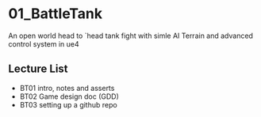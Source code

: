 # 01_BattleTank
An open world head to `head tank fight with simle AI Terrain and advanced control system in ue4

## Lecture List
* BT01 intro, notes and asserts
* BT02 Game design doc (GDD)
* BT03 setting up a github repo